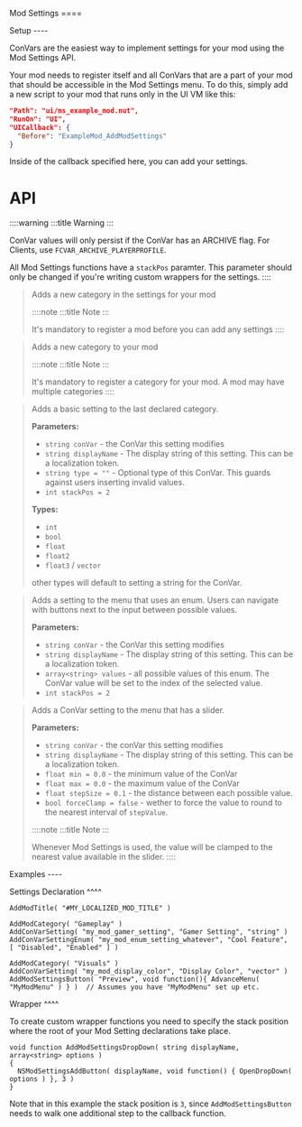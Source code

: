 Mod Settings ====

Setup \-\-\--

ConVars are the easiest way to implement settings for your mod using the
Mod Settings API.

Your mod needs to register itself and all ConVars that are a part of
your mod that should be accessible in the Mod Settings menu. To do this,
simply add a new script to your mod that runs only in the UI VM like
this:

``` json
"Path": "ui/ms_example_mod.nut",
"RunOn": "UI",
"UICallback": {
  "Before": "ExampleMod_AddModSettings"
}
```

Inside of the callback specified here, you can add your settings.

# API

::::warning
:::title
Warning
:::

ConVar values will only persist if the ConVar has an ARCHIVE flag. For
Clients, use `FCVAR_ARCHIVE_PLAYERPROFILE`.

All Mod Settings functions have a `stackPos` paramter. This parameter
should only be changed if you\'re writing custom wrappers for the
settings.
::::

> Adds a new category in the settings for your mod
>
> ::::note
> :::title
> Note
> :::
>
> It\'s mandatory to register a mod before you can add any settings
> ::::

> Adds a new category to your mod
>
> ::::note
> :::title
> Note
> :::
>
> It\'s mandatory to register a category for your mod. A mod may have
> multiple categories
> ::::

> Adds a basic setting to the last declared category.
>
> **Parameters:**
>
> -   `string conVar` - the ConVar this setting modifies
> -   `string displayName` - The display string of this setting. This
>     can be a localization token.
> -   `string type = ""` - Optional type of this ConVar. This guards
>     against users inserting invalid values.
> -   `int stackPos = 2`
>
> **Types:**
>
> -   `int`
> -   `bool`
> -   `float`
> -   `float2`
> -   `float3` / `vector`
>
> other types will default to setting a string for the ConVar.

> Adds a setting to the menu that uses an enum. Users can navigate with
> buttons next to the input between possible values.
>
> **Parameters:**
>
> -   `string conVar` - the ConVar this setting modifies
> -   `string displayName` - The display string of this setting. This
>     can be a localization token.
> -   `array<string> values` - all possible values of this enum. The
>     ConVar value will be set to the index of the selected value.
> -   `int stackPos = 2`

> Adds a ConVar setting to the menu that has a slider.
>
> **Parameters:**
>
> -   `string conVar` - the conVar this setting modifies
> -   `string displayName` - The display string of this setting. This
>     can be a localization token.
> -   `float min = 0.0` - the minimum value of the ConVar
> -   `float max = 0.0` - the maximum value of the ConVar
> -   `float stepSize = 0.1` - the distance between each possible value.
> -   `bool forceClamp = false` - wether to force the value to round to
>     the nearest interval of `stepValue`.
>
> ::::note
> :::title
> Note
> :::
>
> Whenever Mod Settings is used, the value will be clamped to the
> nearest value available in the slider.
> ::::

Examples \-\-\--

Settings Declaration \^\^\^\^

``` 
AddModTitle( "#MY_LOCALIZED_MOD_TITLE" )

AddModCategory( "Gameplay" )
AddConVarSetting( "my_mod_gamer_setting", "Gamer Setting", "string" )
AddConVarSettingEnum( "my_mod_enum_setting_whatever", "Cool Feature", [ "Disabled", "Enabled" ] )

AddModCategory( "Visuals" )
AddConVarSetting( "my_mod_display_color", "Display Color", "vector" )
AddModSettingsButton( "Preview", void function(){ AdvanceMenu( "MyModMenu" ) } )  // Assumes you have "MyModMenu" set up etc.
```

Wrapper \^\^\^\^

To create custom wrapper functions you need to specify the stack
position where the root of your Mod Setting declarations take place.

``` 
void function AddModSettingsDropDown( string displayName, array<string> options )
{
  NSModSettingsAddButton( displayName, void function() { OpenDropDown( options ) }, 3 )
}
```

Note that in this example the stack position is `3`, since
`AddModSettingsButton` needs to walk one additional step to the callback
function.

